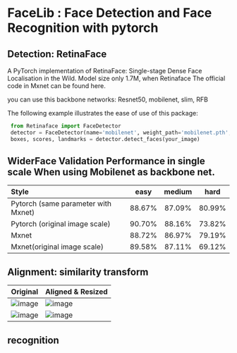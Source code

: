 # FaceLib : Face Detection and Face Recognition with pytorch

## Detection: RetinaFace

A PyTorch implementation of RetinaFace: Single-stage Dense Face Localisation in the Wild. Model size only 1.7M, 
when Retinaface The official code in Mxnet can be found here.

 you can use this backbone networks:
    Resnet50, mobilenet, slim, RFB
 
 The following example illustrates the ease of use of this package:

  ```python
   from Retinaface import FaceDetector
   detector = FaceDetector(name='mobilenet', weight_path='mobilenet.pth', device='cpu')
   boxes, scores, landmarks = detector.detect_faces(your_image)
  ```
  
## WiderFace Validation Performance in single scale When using Mobilenet as backbone net.
| Style | easy | medium | hard |
|:-|:-:|:-:|:-:|
| Pytorch (same parameter with Mxnet) | 88.67% | 87.09% | 80.99% |
| Pytorch (original image scale) | 90.70% | 88.16% | 73.82% |
| Mxnet | 88.72% | 86.97% | 79.19% |
| Mxnet(original image scale) | 89.58% | 87.11% | 69.12% |


## Alignment: similarity transform



Original | Aligned & Resized |
|---|---|
|![image](https://github.com/sajjjadayobi/FaceRec/blob/master/imgs/input1.jpg)|![image](https://github.com/sajjjadayobi/FaceRec/blob/master/imgs/input2.jpg)|
|![image](https://github.com/sajjjadayobi/FaceRec/blob/master/imgs/res1.jpg)|![image](https://github.com/sajjjadayobi/FaceRec/blob/master/imgs/res2.jpg)|


## recognition
